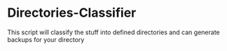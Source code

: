 # Directories-Classifier
This script will classify the stuff into defined directories and can generate backups for your directory
